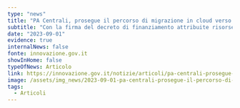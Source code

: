 ```yaml
---
type: "news"
title: "PA Centrali, prosegue il percorso di migrazione in cloud verso il Polo Strategico Nazionale"
subtitle: "Con la firma del decreto di finanziamento attribuite risorse PNRR per oltre 149 milioni di euro"
date: "2023-09-01"
evidence: true
internalNews: false
fonte: innovazione.gov.it
showInHome: false
typeOfNews: Articolo
link: https://innovazione.gov.it/notizie/articoli/pa-centrali-prosegue-il-percorso-di-migrazione-in-cloud-verso-il-psn/
image: /assets/img_news/2023-09-01-pa-centrali-prosegue-il-percorso-di-migrazione-in-cloud-verso-il-polo-strategico-nazionale.png
tags:
  - Articoli
---
```

